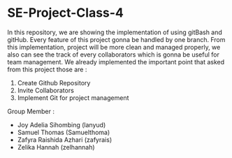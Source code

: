 # SE-Project-Class-4

In this repository, we are showing the implementation of using gitBash and gitHub. Every feature of this project gonna be handled by one branch. 
From this implementation, project will be more clean and managed properly, we also can see the track of every collaborators which is gonna be useful for team management. 
We already implemented the important point that asked from this project those are :

1. Create Github Repository
2. Invite Collaborators
3. Implement Git for project management

Group Member :
- Joy Adelia Sihombing (lanyud)
- Samuel Thomas (Samuelthoma)
- Zafyra Raishida Azhari (zafyrais)
- Zelika Hannah (zelhannah) 
